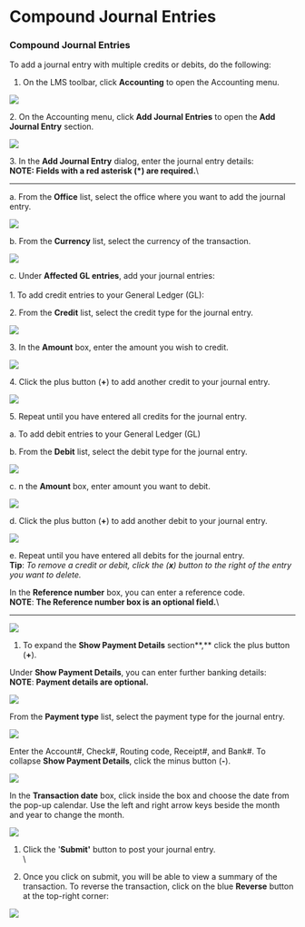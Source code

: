 # Compound Journal Entries

### **Compound Journal Entries** <a href="#addjournalentries-compoundjournalentries" id="addjournalentries-compoundjournalentries"></a>

To add a journal entry with multiple credits or debits, do the following:

1. On the LMS toolbar, click **Accounting** to open the Accounting menu.

![](<../../.gitbook/assets/accounting (1).png>)

2\. On the Accounting menu, click **Add Journal Entries** to open the **Add Journal Entry** section.

![](<../../.gitbook/assets/accounting Journal (1).png>)

3\. In the **Add Journal Entry** dialog, enter the journal entry details:\
**NOTE: Fields with a red asterisk (\*) are required.**\
****

a. From the **Office** list, select the office where you want to add the journal entry.

![](../../.gitbook/assets/Screenshot92.png)

b. From the **Currency** list, select the currency of the transaction.

![](../../.gitbook/assets/Screenshot93.png)

c. Under **Affected GL entries**, add your journal entries:\
\
1\. To add credit entries to your General Ledger (GL):

2\. From the **Credit** list, select the credit type for the journal entry.

![](../../.gitbook/assets/Screenshot94.png)

3\. In the **Amount** box, enter the amount you wish to credit.

![](../../.gitbook/assets/Screenshot105.png)

4\. Click the plus button (**+**) to add another credit to your journal entry.

![](../../.gitbook/assets/Screenshot106.png)

5\. Repeat until you have entered all credits for the journal entry.

a. To add debit entries to your General Ledger (GL)

b. From the **Debit** list, select the debit type for the journal entry.

![](../../.gitbook/assets/Screenshot97.png)

c. n the **Amount** box, enter amount you want to debit.

![](../../.gitbook/assets/Screenshot107.png)

d. Click the plus button (**+**) to add another debit to your journal entry.

![](../../.gitbook/assets/Screenshot108.png)

e. Repeat until you have entered all debits for the journal entry.\
**Tip**: _To remove a credit or debit, click the (**x**) button to the right of the entry you want to delete._

In the **Reference number** box, you can enter a reference code.\
**NOTE**: **The Reference number box is an optional field.**\
****

![](../../.gitbook/assets/Screenshot99.png)

1. To expand the **Show Payment Details** section**,** click the plus button (**+**).

Under **Show Payment Details**, you can enter further banking details:\
**NOTE**: **Payment details are optional.**

![](../../.gitbook/assets/Screenshot101.png)

From the **Payment type** list, select the payment type for the journal entry.

![](../../.gitbook/assets/Screenshot102.png)

Enter the Account#, Check#, Routing code, Receipt#, and Bank#. To collapse **Show Payment Details**, click the minus button (**-**).

![](../../.gitbook/assets/Screenshot103.png)

In the **Transaction date** box, click inside the box and choose the date from the pop-up calendar. Use the left and right arrow keys beside the month and year to change the month.

![](../../.gitbook/assets/Screenshot100.png)

1. Click the '**Submit'** button to post your journal entry.\
   \

2. Once you click on submit, you will be able to view a summary of the transaction. To reverse the transaction, click on the blue **Reverse** button at the top-right corner:

![](../../.gitbook/assets/Screenshot104.png)

##
